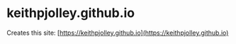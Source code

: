 # keithpjolley.github.io

Creates this site: [https://keithpjolley.github.io](https://keithpjolley.github.io)
